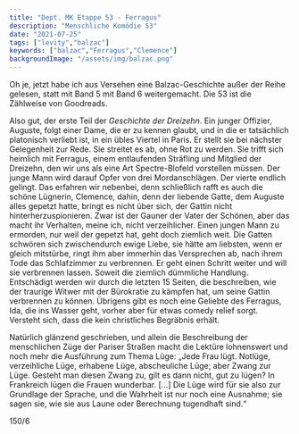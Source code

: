 ```yaml
---
title: "Dept. MK Etappe 53 - Ferragus"
description: "Menschliche Komödie 53"
date: "2021-07-25"
tags: ["levity","balzac"]
keywords: ["balzac","Ferragus","Clemence"]
backgroundImage: "/assets/img/balzac.png"
---
```

<!-- Excerpt Start -->
Oh je, jetzt habe ich aus Versehen eine Balzac-Geschichte außer der Reihe gelesen, statt mit Band 5 mit Band 6 weitergemacht.  <!-- Excerpt End -->
Die 53 ist die Zählweise von Goodreads.

Also gut, der erste Teil der *Geschichte der Dreizehn*. Ein junger Offizier, Auguste, folgt einer Dame, die er zu kennen glaubt, und in die er tatsächlich platonisch verliebt ist, in ein übles Viertel in Paris. Er stellt sie bei nächster Gelegenheit zur Rede. Sie streitet es ab, ohne Rot zu werden. Sie trifft sich heimlich mit Ferragus, einem entlaufenden Sträfling und Mitglied der Dreizehn, den wir uns als eine Art Spectre-Blofeld vorstellen müssen. Der junge Mann wird darauf Opfer von drei Mordanschlägen. Der vierte endlich gelingt. Das erfahren wir nebenbei, denn schließlich rafft es auch die schöne Lügnerin, Clemence, dahin, denn der liebende Gatte, dem Auguste alles gepetzt hatte, bringt es nicht über sich, der Gattin nicht hinterherzuspionieren. Zwar ist der Gauner der Vater der Schönen, aber das macht ihr Verhalten, meine ich, nicht verzeihlicher. Einen jungen Mann zu ermorden, nur weil der gepetzt hat, geht doch ziemlich weit. Die Gatten schwören sich zwischendurch ewige Liebe, sie hätte am liebsten, wenn er gleich mitstürbe, ringt ihm aber immerhin das Versprechen ab, nach ihrem Tode das Schlafzimmer zu verbrennen. Er geht einen Schritt weiter und will sie verbrennen lassen. 
Soweit die ziemlich dümmliche Handlung. Entschädigt werden wir durch die letzten 15 Seiten, die beschreiben, wie der traurige Witwer mit der Bürokratie zu kämpfen hat, um seine Gattin verbrennen zu können. Übrigens gibt es noch eine Geliebte des Ferragus, Ida, die ins Wasser geht, vorher aber für etwas comedy relief sorgt. Versteht sich, dass die kein christliches Begräbnis erhält.

Natürlich glänzend geschrieben, und allein die Beschreibung der menschlichen Züge der Pariser Straßen macht die Lektüre lohnenswert und noch mehr die Ausführung zum Thema Lüge: „Jede Frau lügt. Notlüge, verzeihliche Lüge, erhabene Lüge, abscheuliche Lüge; aber Zwang zur Lüge. Gesteht man diesen Zwang zu, gilt es dann nicht, gut zu lügen? In Frankreich lügen die Frauen wunderbar. [...] Die Lüge wird für sie also zur Grundlage der Sprache, und die Wahrheit ist nur noch eine Ausnahme; sie sagen sie, wie sie aus Laune oder Berechnung tugendhaft sind.“

150/6
